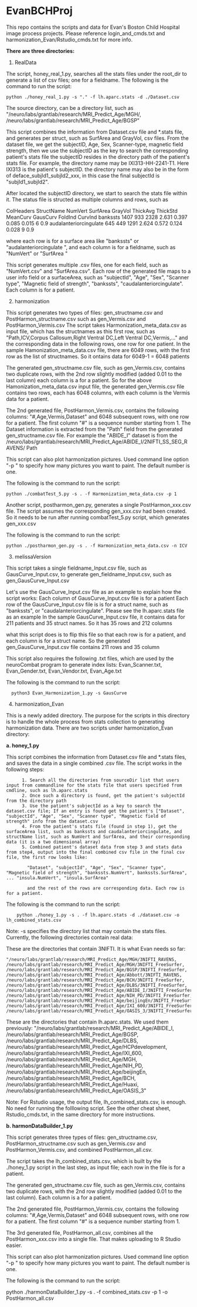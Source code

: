 # EvanBCHProj

This repo contains the scripts and data for Evan's Boston Child Hospital image process projects. Please reference login_and_cmds.txt and harmonization_Evan/Rstudio_cmds.txt for more info.

**There are three directories:**

1. RealData

  The script, honey_real_1.py, searches all the stats files under the root_dir to generate  a list of csv files; one for a fieldname. The following is the command to run the script:
  
    python ./honey_real_1.py -s "." -f lh.aparc.stats -d ./Dataset.csv

The source directory, can be a directory list, such as 
"/neuro/labs/grantlab/research/MRI_Predict_Age/MGH/, /neuro/labs/grantlab/research/MRI_Predict_Age/BGSP"

This script combines the information from Dataset.csv file and *.stats file,
and generates per struct, such as SurfArea and GrayVol, csv files. From the dataset file, we get the subjectID, Age, Sex, Scanner-type, magnetic field strength,
then we use the subjectID as the key to search the corresponding patient's stats file
the subjectID resides in the directory path of the patient's stats file. For example, the 
directory name may be IXI313-HH-2241-T1. Here IXI313 is the patient's subjectID.
the directory name may also be in the form of deface_subjId1_subjId2_xxx, in this case
the final subjectId is "subjId1_subjId2".

After located the subjectID directory, we start to search the stats file within it. The status 
file is structed as multiple columns and rows, such as

ColHeaders StructName NumVert SurfArea GrayVol ThickAvg ThickStd MeanCurv GausCurv FoldInd CurvInd
bankssts                                 1407    933   2328  2.631 0.397     0.085     0.015        6     0.9
audalanteriorcingulate                   645    449   1291  2.624 0.572     0.124     0.028        9     0.9

where each row is for a surface area like "bankssts" or "audalanteriorcingulate ", 
and each column is for a fieldname, such as "NumVert" or "SurfArea "

This script generates multiple .csv files, one for each field, such as "NumVert.csv" and "SurfArea.csv". Each row of the generated file maps to a user info field or a surfaceArea, such as "subjectId", "Age", "Sex", "Scanner type", "Magnetic field of strength", "bankssts", "caudalanteriorcingulate". Each column is for a patient.
  
2. harmonization

  This script generates two types of files: gen_structname.csv and PostHarmon_structname.csv
such as gen_Vermis.csv and PostHarmon_Vermis.csv
The script takes Harmonization_meta_data.csv as input file, which has the structnames as
this first row, such as
"Path,ICV,Corpus Callosum,Right Ventral DC,Left Ventral DC,Vermis,..."
and the corresponding data in the following rows, one row for one patient.
In the sample Hamonization_meta_data.csv file, there are 6049 rows, with the first row as the list of structnames. So it ontains data for 6049-1 = 6048 patients

  The generated gen_structname.csv file, such as gen_Vermis.csv, contains two duplicate 
rows, with the 2nd row slightly modified (added 0.01 to the last column)
each column is a for a patient. So for the above Hamonization_meta_data.csv input file, the generated gen_Vermis.csv file contains two rows, each has 6048 columns, with each column is the Vermis data for a patient.

  The 2nd generated file, PostHarmon_Vermis.csv, contains the following columns: 
"#,Age,Vermis,Dataset"
and 6048 subsequent rows, with one row for a patient.
The first column "#" is a sequence number starting from 1.
The Dataset information is extracted from the "Path" field from the generated gen_structname.csv file. For example the "ABIDE_I" dataset is from the
/neuro/labs/grantlab/research/MRI_Predict_Age/ABIDE_I/2NIFTI_SS_SEG_RAVENS/ Path

  This script can also plot harmonization pictures. Used command line option "-p "
to specify how many pictures you want to paint. The default number is one.

  The following is the command to run the script:

    python ./combatTest_5.py -s . -f Harmonization_meta_data.csv -p 1
    
    
  Another script,  postharmon_gen.py, generates a single PostHarmon_xxx.csv file.
The script assumes the corresponding gen_xxx.csv had been created.
So it needs to be run after running combatTest_5.py script, which generates gen_xxx.csv

  The following is the command to run the script:

    python ./postharmon_gen.py -s . -f Harmonization_meta_data.csv -n ICV 

3. melissaVersion

  This script takes a single fieldname_Input.csv file, such as GausCurve_Input.csv, 
to generate gen_fieldname_Input.csv, such as gen_GausCurve_Input.csv

  Let's use the GausCurve_Input.csv file as an example to explain how the script works:
Each column of GausCurve_Input.csv file is for a patient
Each row of the GausCurve_Input.csv file is is for a struct name, such as "bankssts",
or "caudalanteriorcingulate". Please see the lh.aparc.stats file as an example
In the sample GausCurve_Input.csv file, it contains data for 211 patients and 35 struct
names. So it has 35 rows and 212 columns

  what this script does is to flip this file so that each row is for a patient, and 
each column is for a struct name. So the generated gen_GausCurve_Input.csv file
contains 211 rows and 35 column

  This script also requires the following .txt files, which are used by the neuroCombat
program to generate index lists:
Evan_Scanner.txt, Evan_Gender.txt, Evan_Vendor.txt, Evan_Age.txt

  The following is the command to run the script:
  
      python3 Evan_Harmonization_1.py -s GausCurve
      
 4. harmonization_Evan
 
  This is a newly added directory. The purpose for the scripts in this directory is to handle the whole process from stats collection to generating harmonization data. There are two scripts under harmonization_Evan directory:
  
  **a. honey_1.py**
    
  This script combines the information from Dataset.csv file and *.stats files, and saves the data in a single combined .csv file. The script works in the following steps:
	  
	      1. Search all the directories from sourceDir list that users input from commandline for the stats file that users specified from cmdline, such as lh.aparc.stats
	      2. Once such a directory is found, get the patient's subjectId from the directory path
	      3. Use the patient's subjectId as a key to search the dataset.csv file; If an entry is found get the patient's ["Dataset", "subjectId", "Age", "Sex", "Scanner type", "Magnetic field of strength" info from the dataset.csv
	      4. From the patient's stats file (found in step 1), get the surfaceArea list, such as bankssts and caudalanteriorcingulate, and structName list, such as NumVert and SurfArea, and their corresponding data (it is a two dimensional array)
	      5. Combined patient's dataset data from step 3 and stats data from step4, output into the final combined csv file in the final csv file, the first row looks like:
        	
        	"Dataset", "subjectId", "Age", "Sex", "Scanner type", "Magnetic field of strength", "bankssts.NumVert", bankssts.SurfArea", ... "insula.NumVert", "insula.SurfArea"
        
        	and the rest of the rows are corresponding data. Each row is for a patient.
      
  The following is the command to run the script:
    
		python ./honey_1.py -s . -f lh.aparc.stats -d ./dataset.csv -o lh_combined_stats.csv
        
   Note: -s specifies the directory list that may contain the stats files. Currently, the following directories contain real data:
    
  These are the directories that contain 3NIFTI. It is what Evan needs so far:
  
    "/neuro/labs/grantlab/research/MRI_Predict_Age/MGH/3NIFTI_RAVENS, /neuro/labs/grantlab/research/MRI_Predict_Age/MGH/3NIFTI_FreeSurfer, /neuro/labs/grantlab/research/MRI_Predict_Age/BGSP/3NIFTI_FreeSurfer, /neuro/labs/grantlab/research/MRI_Predict_Age/Abbott/3NIFTI_RAVENS, /neuro/labs/grantlab/research/MRI_Predict_Age/BCH/3NIFTI_FreeSurfer, /neuro/labs/grantlab/research/MRI_Predict_Age/DLBS/3NIFTI_FreeSurfer, /neuro/labs/grantlab/research/MRI_Predict_Age/ABIDE_I/3NIFTI_FreeSurfer, /neuro/labs/grantlab/research/MRI_Predict_Age/NIH_PD/3NIFTI_FreeSurfer, /neuro/labs/grantlab/research/MRI_Predict_Age/beijingEn/3NIFTI_FreeSurfer, /neuro/labs/grantlab/research/MRI_Predict_Age/IXI_600/3NIFTI_FreeSurfer, /neuro/labs/grantlab/research/MRI_Predict_Age/OASIS_3/3NIFTI_FreeSurfer"

  These are the directories that contain lh.aparc.stats. We used them previously:
    "/neuro/labs/grantlab/research/MRI_Predict_Age/ABIDE_I, /neuro/labs/grantlab/research/MRI_Predict_Age/BGSP, /neuro/labs/grantlab/research/MRI_Predict_Age/DLBS, /neuro/labs/grantlab/research/MRI_Predict_Age/HCPdevelopment, /neuro/labs/grantlab/research/MRI_Predict_Age/IXI_600, /neuro/labs/grantlab/research/MRI_Predict_Age/MGH, /neuro/labs/grantlab/research/MRI_Predict_Age/NIH_PD, /neuro/labs/grantlab/research/MRI_Predict_Age/beijingEn, /neuro/labs/grantlab/research/MRI_Predict_Age/BCH, /neuro/labs/grantlab/research/MRI_Predict_Age/Huaxi, /neuro/labs/grantlab/research/MRI_Predict_Age/OASIS_3"
  
 Note: For Rstudio usage, the output file,  lh_combined_stats.csv, is enough. No need for running the folllowing script. See the other cheat sheet, Rstudio_cmds.txt, in the same directory for more instructions.
    
 **b.  harmonDataBuilder_1.py**
    
 This script generates three types of files: gen_structname.csv, PostHarmon_structname.csv such as gen_Vermis.csv and PostHarmon_Vermis.csv, and combined PostHarmon_all.csv. 
    
 The script takes the lh_combined_stats.csv, which is built by the ./honey_1.py script in the last step, as input file; each row in the file is for a patient.

The generated gen_structname.csv file, such as gen_Vermis.csv, contains two duplicate rows, with the 2nd row slightly modified (added 0.01 to the last column). Each column is a for a patient.

The 2nd generated file, PostHarmon_Vermis.csv, contains the following columns:
    "#,Age,Vermis,Dataset" and 6048 subsequent rows, with one row for a patient. The first column "#" is a sequence number starting from 1. 

The 3rd generated file, PostHarmon_all.csv, combines all the PostHarmon_xxx.csv into a single file. That makes uploading to R Studio easier.

This script can also plot harmonization pictures. Used command line option "-p " to specify how many pictures you want to paint. The default number is one.
    
The following is the command to run the script:
     
  python ./harmonDataBuilder_1.py -s . -f combined_stats.csv -p 1 -o PostHarmon_all.csv 